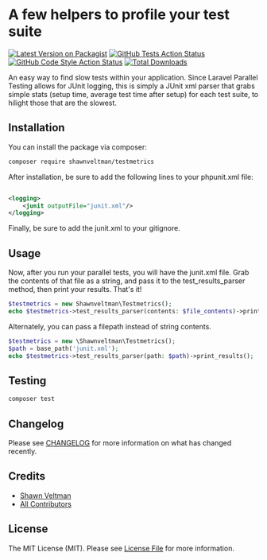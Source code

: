 # A few helpers to profile your test suite

[![Latest Version on Packagist](https://img.shields.io/packagist/v/shawnveltman/testmetrics.svg?style=flat-square)](https://packagist.org/packages/shawnveltman/testmetrics)
[![GitHub Tests Action Status](https://img.shields.io/github/workflow/status/shawnveltman/testmetrics/run-tests?label=tests)](https://github.com/shawnveltman/testmetrics/actions?query=workflow%3Arun-tests+branch%3Amain)
[![GitHub Code Style Action Status](https://img.shields.io/github/workflow/status/shawnveltman/testmetrics/Fix%20PHP%20code%20style%20issues?label=code%20style)](https://github.com/shawnveltman/testmetrics/actions?query=workflow%3A"Fix+PHP+code+style+issues"+branch%3Amain)
[![Total Downloads](https://img.shields.io/packagist/dt/shawnveltman/testmetrics.svg?style=flat-square)](https://packagist.org/packages/shawnveltman/testmetrics)

An easy way to find slow tests within your application. Since Laravel Parallel Testing allows for JUnit logging, this is
simply a JUnit xml parser that grabs simple stats (setup time, average test time after setup) for each test suite, to
hilight those that are the slowest.

## Installation

You can install the package via composer:

```bash
composer require shawnveltman/testmetrics
```

After installation, be sure to add the following lines to your phpunit.xml file:

```xml

<logging>
    <junit outputFile="junit.xml"/>
</logging>
```

Finally, be sure to add the junit.xml to your gitignore.

## Usage

Now, after you run your parallel tests, you will have the junit.xml file. Grab the contents of that file as a string,
and pass it to the test_results_parser method, then print your results. That's it!

```php
$testmetrics = new Shawnveltman\Testmetrics();
echo $testmetrics->test_results_parser(contents: $file_contents)->print_results();
```

Alternately, you can pass a filepath instead of string contents.

```php
$testmetrics = new \Shawnveltman\Testmetrics();
$path = base_path('junit.xml');
echo $testmetrics->test_results_parser(path: $path)->print_results();
```

## Testing

```bash
composer test
```

## Changelog

Please see [CHANGELOG](CHANGELOG.md) for more information on what has changed recently.

## Credits

- [Shawn Veltman](https://github.com/shawnveltman)
- [All Contributors](../../contributors)

## License

The MIT License (MIT). Please see [License File](LICENSE.md) for more information.
